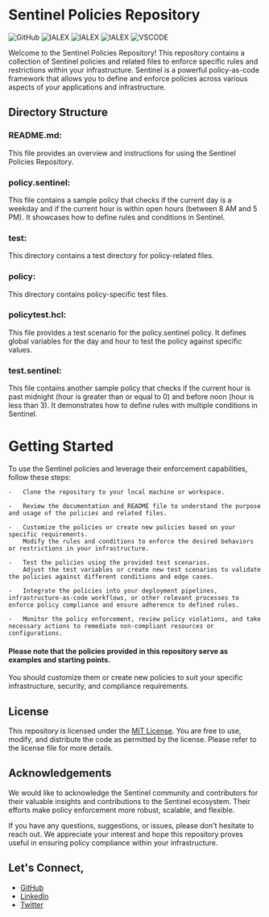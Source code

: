 # Sentinel Policies Repository
![GitHub](https://img.shields.io/badge/-HashiCorp--Sentinel-maroon) ![IALEX](https://img.shields.io/badge/IALEX-blue) ![IALEX](https://img.shields.io/badge/-Security-gray) ![IALEX](https://img.shields.io/badge/Starter--Kit-red) ![VSCODE](https://img.shields.io/badge/HashiCorp-milky) 


Welcome to the Sentinel Policies Repository! This repository contains a collection of Sentinel policies and related files to enforce specific rules and restrictions within your infrastructure. Sentinel is a powerful policy-as-code framework that allows you to define and enforce policies across various aspects of your applications and infrastructure.

## Directory Structure

### README.md: 
This file provides an overview and instructions for using the Sentinel Policies Repository.

### policy.sentinel: 
This file contains a sample policy that checks if the current day is a weekday and if the current hour is within open hours (between 8 AM and 5 PM). It showcases how to define rules and conditions in Sentinel.

### test: 
This directory contains a test directory for policy-related files.

### policy: 
This directory contains policy-specific test files.

### policytest.hcl: 
This file provides a test scenario for the policy.sentinel policy. It defines global variables for the day and hour to test the policy against specific values.
### test.sentinel: 
This file contains another sample policy that checks if the current hour is past midnight (hour is greater than or equal to 0) and before noon (hour is less than 3). It demonstrates how to define rules with multiple conditions in Sentinel.

# Getting Started
To use the Sentinel policies and leverage their enforcement capabilities, follow these steps:

    -   Clone the repository to your local machine or workspace.

    -   Review the documentation and README file to understand the purpose and usage of the policies and related files.

    -   Customize the policies or create new policies based on your specific requirements. 
        Modify the rules and conditions to enforce the desired behaviors or restrictions in your infrastructure.

    -   Test the policies using the provided test scenarios. 
        Adjust the test variables or create new test scenarios to validate the policies against different conditions and edge cases.

    -   Integrate the policies into your deployment pipelines, infrastructure-as-code workflows, or other relevant processes to enforce policy compliance and ensure adherence to defined rules.

    -   Monitor the policy enforcement, review policy violations, and take necessary actions to remediate non-compliant resources or configurations.

#### Please note that the policies provided in this repository serve as examples and starting points. 
You should customize them or create new policies to suit your specific infrastructure, security, and compliance requirements.

## License
This repository is licensed under the [MIT License](LICENSE). You are free to use, modify, and distribute the code as permitted by the license. Please refer to the license file for more details.

## Acknowledgements
We would like to acknowledge the Sentinel community and contributors for their valuable insights and contributions to the Sentinel ecosystem. Their efforts make policy enforcement more robust, scalable, and flexible.

If you have any questions, suggestions, or issues, please don't hesitate to reach out. We appreciate your interest and hope this repository proves useful in ensuring policy compliance within your infrastructure.

## Let's Connect,
- <a href="https://github.com/ialexeze" target="_blank">GitHub</a>
- <a href="https://linkedin.com/in/alexeze" target="_blank">LinkedIn</a>
- <a href="https://twitter.com/ialexeze" target="_blank">Twitter</a>


